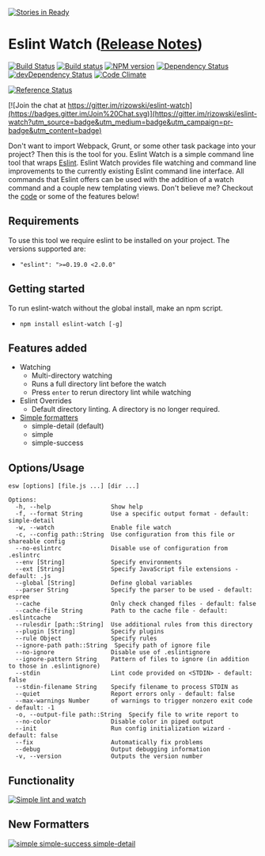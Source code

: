 [![Stories in Ready](https://badge.waffle.io/rizowski/eslint-watch.png?label=ready&title=Ready)](https://waffle.io/rizowski/eslint-watch)
# Eslint Watch ([Release Notes](https://github.com/rizowski/eslint-watch/releases/latest))
[![Build Status](https://travis-ci.org/rizowski/eslint-watch.svg?branch=master)](https://travis-ci.org/rizowski/eslint-watch)
[![Build status](https://ci.appveyor.com/api/projects/status/0v5dn6wqofyp6ldb/branch/master?svg=true)](https://ci.appveyor.com/project/rizowski/eslint-watch/branch/master)
[![NPM version](https://badge.fury.io/js/eslint-watch.svg)](http://badge.fury.io/js/eslint-watch)
[![Dependency Status](https://www.versioneye.com/user/projects/5607150e5a262f001e00033e/badge.svg?style=flat)](https://www.versioneye.com/user/projects/5607150e5a262f001e00033e)
[![devDependency Status](https://david-dm.org/rizowski/eslint-watch/dev-status.svg)](https://david-dm.org/rizowski/eslint-watch#info=devDependencies)
[![Code Climate](https://codeclimate.com/github/rizowski/eslint-watch/badges/gpa.svg)](https://codeclimate.com/github/rizowski/eslint-watch)

[![Reference Status](https://www.versioneye.com/nodejs/eslint-watch/reference_badge.svg?style=flat)](https://www.versioneye.com/nodejs/eslint-watch/references)

[![Join the chat at https://gitter.im/rizowski/eslint-watch](https://badges.gitter.im/Join%20Chat.svg)](https://gitter.im/rizowski/eslint-watch?utm_source=badge&utm_medium=badge&utm_campaign=pr-badge&utm_content=badge)

Don't want to import Webpack, Grunt, or some other task package into your project? Then this is the tool for you.
Eslint Watch is a simple command line tool that wraps [Eslint](https://www.npmjs.com/package/eslint). Eslint Watch provides file watching and command line improvements to the currently existing Eslint command line interface. All commands that Eslint offers can be used with the addition of a watch command and a couple new templating views. Don't believe me? Checkout the [code](https://github.com/rizowski/eslint-watch) or some of the features below!

## Requirements
To use this tool we require eslint to be installed on your project. The versions supported are:
  - `"eslint": ">=0.19.0 <2.0.0"`

## Getting started
To run eslint-watch without the global install, make an npm script.
  - `npm install eslint-watch [-g]`

## Features added
  - Watching
    - Multi-directory watching
    - Runs a full directory lint before the watch
    - Press `enter` to rerun directory lint while watching
  - Eslint Overrides
    - Default directory linting. A directory is no longer required.
  - [Simple formatters](#new-formatters)
    - simple-detail (default)
    - simple
    - simple-success

## Options/Usage
```
esw [options] [file.js ...] [dir ...]

Options:
  -h, --help                 Show help
  -f, --format String        Use a specific output format - default: simple-detail
  -w, --watch                Enable file watch
  -c, --config path::String  Use configuration from this file or shareable config
  --no-eslintrc              Disable use of configuration from .eslintrc
  --env [String]             Specify environments
  --ext [String]             Specify JavaScript file extensions - default: .js
  --global [String]          Define global variables
  --parser String            Specify the parser to be used - default: espree
  --cache                    Only check changed files - default: false
  --cache-file String        Path to the cache file - default: .eslintcache
  --rulesdir [path::String]  Use additional rules from this directory
  --plugin [String]          Specify plugins
  --rule Object              Specify rules
  --ignore-path path::String  Specify path of ignore file
  --no-ignore                Disable use of .eslintignore
  --ignore-pattern String    Pattern of files to ignore (in addition to those in .eslintignore)
  --stdin                    Lint code provided on <STDIN> - default: false
  --stdin-filename String    Specify filename to process STDIN as
  --quiet                    Report errors only - default: false
  --max-warnings Number      of warnings to trigger nonzero exit code - default: -1
  -o, --output-file path::String  Specify file to write report to
  --no-color                 Disable color in piped output
  --init                     Run config initialization wizard - default: false
  --fix                      Automatically fix problems
  --debug                    Output debugging information
  -v, --version              Outputs the version number
```

## Functionality
[![Simple lint and watch](http://i.imgur.com/gPZSXU0.png)](http://i.imgur.com/gPZSXU0.png)

## New Formatters
[![simple simple-success simple-detail](http://i.imgur.com/m757NwM.png)](http://i.imgur.com/m757NwM.png)
